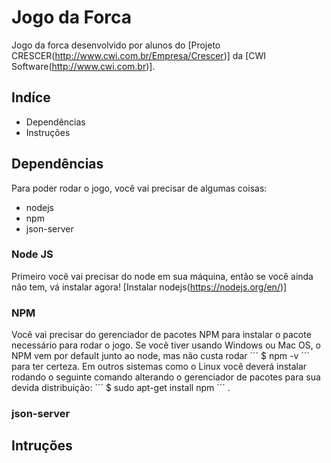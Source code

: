 # Jogo da Forca

Jogo da forca desenvolvido por alunos do [Projeto CRESCER(http://www.cwi.com.br/Empresa/Crescer)] da [CWI Software(http://www.cwi.com.br)].

## Indíce

* Dependências
* Instruções

## Dependências

Para poder rodar o jogo, você vai precisar de algumas coisas: 

* nodejs
* npm
* json-server

### Node JS

Primeiro você vai precisar do node em sua máquina, então se você ainda não tem, vá instalar agora! [Instalar nodejs(https://nodejs.org/en/)]

### NPM

Você vai precisar do gerenciador de pacotes NPM para instalar o pacote necessário para rodar o jogo. Se você tiver usando Windows ou Mac OS, o NPM vem por default junto ao node, mas não custa rodar ´´´ $ npm -v ´´´ para ter certeza.
Em outros sistemas como o Linux você deverá instalar rodando o seguinte comando alterando o gerenciador de pacotes para sua devida distribuição: ´´´ $ sudo apt-get install npm ´´´ .

### json-server

## Intruções